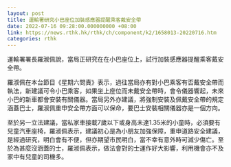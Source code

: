 ```yaml
---
layout: post
title: 運輸署研究小巴座位加裝感應器提醒乘客戴安全帶
date: 2022-07-16 09:28:00.000000000 +08:00
link: https://news.rthk.hk/rthk/ch/component/k2/1658013-20220716.htm
categories: rthk
---
```


運輸署署長羅淑佩說，當局正研究在在小巴座位上，試行加裝感應器提醒乘客戴安全帶。

羅淑佩在本台節目《星期六問責》表示，過往當局亦有對小巴乘客有否戴安全帶而執法，新建議可令小巴乘客，如果坐上座位而未戴安全帶時，會令儀器響起，未來小巴的新車都會安裝有關儀器。當局另外亦建議，將強制安裝及佩戴安全帶的規定涵蓋巴士，羅淑佩重申安全帶方面可以保命，要巴士安裝相關儀器亦是一個方向。

至於另一立法建議，當私家車接載7歲以下或身高未達1.35米的小童時，必須要有兒童汽車座椅，羅淑佩表示，建議初心是為小朋友加強保障，重申道路安全建議，是經過研究，明白會有不便，但亦期望巿民明白，當不幸有意外時可減少傷亡。至於為甚麼沒涵蓋的士，羅淑佩表示，做法會對的士運作好大影響，利用機會亦不及家中有兒童的司機多。
